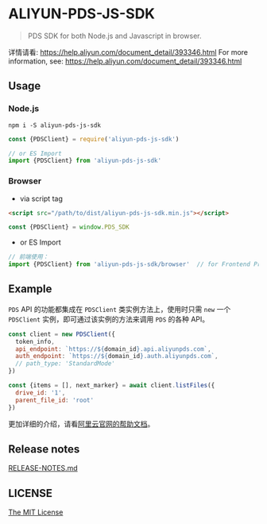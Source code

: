 # ALIYUN-PDS-JS-SDK

> PDS SDK for both Node.js and Javascript in browser.


详情请看: https://help.aliyun.com/document_detail/393346.html
For more information, see: https://help.aliyun.com/document_detail/393346.html

## Usage

### Node.js

```
npm i -S aliyun-pds-js-sdk
```

```js
const {PDSClient} = require('aliyun-pds-js-sdk')

// or ES Import
import {PDSClient} from 'aliyun-pds-js-sdk'
```

### Browser

* via script tag

```html
<script src="/path/to/dist/aliyun-pds-js-sdk.min.js"></script>
```

```js
const {PDSClient} = window.PDS_SDK
```

* or ES Import

```js
// 前端使用：
import {PDSClient} from 'aliyun-pds-js-sdk/browser'  // for Frontend Project
```


## Example

`PDS` API 的功能都集成在 `PDSClient` 类实例方法上，使用时只需 `new` 一个 `PDSClient` 实例，即可通过该实例的方法来调用 `PDS` 的各种 API。

```js
const client = new PDSClient({
  token_info,
  api_endpoint: `https://${domain_id}.api.aliyunpds.com`,
  auth_endpoint: `https://${domain_id}.auth.aliyunpds.com`,
  // path_type: 'StandardMode'
})

const {items = [], next_marker} = await client.listFiles({
  drive_id: '1',
  parent_file_id: 'root'
})
```

更加详细的介绍，请看[阿里云官网的帮助文档](https://help.aliyun.com/document_detail/393346.html)。

## Release notes

[RELEASE-NOTES.md](RELEASE-NOTES.md)

## LICENSE

[The MIT License](LICENSE)

